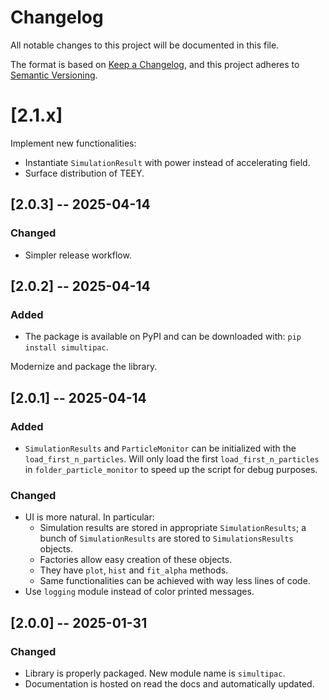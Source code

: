 # Changelog

All notable changes to this project will be documented in this file.

The format is based on [Keep a Changelog](https://keepachangelog.com/en/1.1.0/),
and this project adheres to [Semantic Versioning](https://semver.org/spec/v2.0.0.html).

# [2.1.x]

Implement new functionalities:

  - Instantiate `SimulationResult` with power instead of accelerating field.
  - Surface distribution of TEEY.

## [2.0.3] -- 2025-04-14

### Changed

- Simpler release workflow.

## [2.0.2] -- 2025-04-14

### Added

- The package is available on PyPI and can be downloaded with: `pip install simultipac`.

Modernize and package the library.

## [2.0.1] -- 2025-04-14

### Added

- `SimulationResults` and `ParticleMonitor` can be initialized with the `load_first_n_particles`.
  Will only load the first `load_first_n_particles` in `folder_particle_monitor` to speed up the script for debug purposes.

### Changed

- UI is more natural. In particular:
    - Simulation results are stored in appropriate `SimulationResults`; a bunch of `SimulationResults` are stored to `SimulationsResults` objects.
    - Factories allow easy creation of these objects.
    - They have `plot`, `hist` and `fit_alpha` methods.
    - Same functionalities can be achieved with way less lines of code.
- Use `logging` module instead of color printed messages.

## [2.0.0] -- 2025-01-31

### Changed

- Library is properly packaged. New module name is `simultipac`.
- Documentation is hosted on read the docs and automatically updated.

<!-- ## [0.0.0] 1312-01-01 -->
<!---->
<!-- ### Added -->
<!---->
<!-- ### Changed -->
<!---->
<!-- ### Deprecated -->
<!---->
<!-- ### Removed -->
<!---->
<!-- ### Fixed -->
<!---->
<!-- ### Security -->
